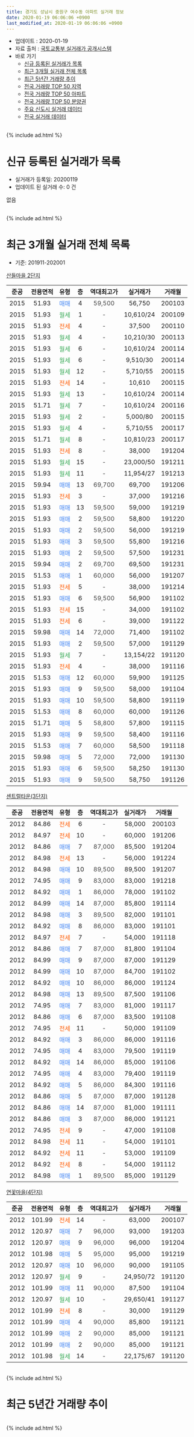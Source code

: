 ```yaml
---
title: 경기도 성남시 중원구 여수동 아파트 실거래 정보
date: 2020-01-19 06:06:06 +0900
last_modified_at: 2020-01-19 06:06:06 +0900
---
```


* 업데이트 : 2020-01-19
* 자료 출처 : [국토교통부 실거래가 공개시스템](http://rt.molit.go.kr)
* 바로 가기
    * [신규 등록된 실거래가 목록](#신규-등록된-실거래가-목록)
    * [최근 3개월 실거래 전체 목록](#최근-3개월-실거래-전체-목록)
    * [최근 5년간 거래량 추이](#최근-5년간-거래량-추이)
    * [전국 거래량 TOP 50 지역](https://apt-info.github.io/apt-trade-info/최근-3개월-전국에서-가장-거래가-많이-발생한-지역)
    * [전국 거래량 TOP 50 아파트](https://apt-info.github.io/apt-trade-info/최근-3개월-전국에서-가장-거래가-많이-발생한-아파트)
    * [전국 거래량 TOP 50 분양권](https://apt-info.github.io/apt-trade-info/최근-3개월-전국에서-가장-거래가-많이-발생한-분양권)
    * [주요 신도시 실거래 데이터](https://apt-info.github.io/apt-trade-info/주요-신도시)
    * [전국 실거래 데이터](https://apt-info.github.io/apt-trade-info/전국)
<br>
{% include ad.html %}
<br>

# 신규 등록된 실거래가 목록
* 실거래가 등록일: 20200119
* 업데이트 된 실거래 수: 0 건

없음

<br>
{% include ad.html %}
<br>

# 최근 3개월 실거래 전체 목록
* 기준: 201911-202001


[산들마을 2단지](https://search.naver.com/search.naver?query=%EA%B2%BD%EA%B8%B0%EB%8F%84+%EC%84%B1%EB%82%A8%EC%8B%9C+%EC%A4%91%EC%9B%90%EA%B5%AC+%EC%97%AC%EC%88%98%EB%8F%99+%EC%82%B0%EB%93%A4%EB%A7%88%EC%9D%84+2%EB%8B%A8%EC%A7%80)

|준공|전용면적|유형|층|역대최고가|실거래가|거래월|
|:---:|:---:|:---:|:---:|:---:|:---:|:---:|
|2015|51.93|<span style="color:#4285f3">매매</span>|4|<span style="color:#444444">59,500</span>|56,750|200103|
|2015|51.93|<span style="color:#34a853">월세</span>|1|<span style="color:#444444">-</span>|10,610/24|200109|
|2015|51.93|<span style="color:#ff5a00">전세</span>|4|<span style="color:#444444">-</span>|37,500|200110|
|2015|51.93|<span style="color:#34a853">월세</span>|4|<span style="color:#444444">-</span>|10,210/30|200113|
|2015|51.93|<span style="color:#34a853">월세</span>|6|<span style="color:#444444">-</span>|10,610/24|200114|
|2015|51.93|<span style="color:#34a853">월세</span>|6|<span style="color:#444444">-</span>|9,510/30|200114|
|2015|51.93|<span style="color:#34a853">월세</span>|12|<span style="color:#444444">-</span>|5,710/55|200115|
|2015|51.93|<span style="color:#ff5a00">전세</span>|14|<span style="color:#444444">-</span>|10,610|200115|
|2015|51.93|<span style="color:#34a853">월세</span>|13|<span style="color:#444444">-</span>|10,610/24|200114|
|2015|51.71|<span style="color:#34a853">월세</span>|7|<span style="color:#444444">-</span>|10,610/24|200116|
|2015|51.93|<span style="color:#34a853">월세</span>|2|<span style="color:#444444">-</span>|5,000/80|200115|
|2015|51.93|<span style="color:#34a853">월세</span>|4|<span style="color:#444444">-</span>|5,710/55|200117|
|2015|51.71|<span style="color:#34a853">월세</span>|8|<span style="color:#444444">-</span>|10,810/23|200117|
|2015|51.93|<span style="color:#ff5a00">전세</span>|8|<span style="color:#444444">-</span>|38,000|191204|
|2015|51.93|<span style="color:#34a853">월세</span>|15|<span style="color:#444444">-</span>|23,000/50|191211|
|2015|51.93|<span style="color:#34a853">월세</span>|11|<span style="color:#444444">-</span>|11,954/27|191213|
|2015|59.94|<span style="color:#4285f3">매매</span>|13|<span style="color:#444444">69,700</span>|69,700|191206|
|2015|51.93|<span style="color:#ff5a00">전세</span>|3|<span style="color:#444444">-</span>|37,000|191216|
|2015|51.93|<span style="color:#4285f3">매매</span>|13|<span style="color:#444444">59,500</span>|59,000|191219|
|2015|51.93|<span style="color:#4285f3">매매</span>|2|<span style="color:#444444">59,500</span>|58,800|191220|
|2015|51.93|<span style="color:#4285f3">매매</span>|2|<span style="color:#444444">59,500</span>|56,000|191219|
|2015|51.93|<span style="color:#4285f3">매매</span>|3|<span style="color:#444444">59,500</span>|55,800|191216|
|2015|51.93|<span style="color:#4285f3">매매</span>|2|<span style="color:#444444">59,500</span>|57,500|191231|
|2015|59.94|<span style="color:#4285f3">매매</span>|2|<span style="color:#444444">69,700</span>|69,500|191231|
|2015|51.53|<span style="color:#4285f3">매매</span>|1|<span style="color:#444444">60,000</span>|56,000|191207|
|2015|51.93|<span style="color:#ff5a00">전세</span>|5|<span style="color:#444444">-</span>|38,000|191214|
|2015|51.93|<span style="color:#4285f3">매매</span>|6|<span style="color:#444444">59,500</span>|56,900|191102|
|2015|51.93|<span style="color:#ff5a00">전세</span>|15|<span style="color:#444444">-</span>|34,000|191102|
|2015|51.93|<span style="color:#ff5a00">전세</span>|6|<span style="color:#444444">-</span>|39,000|191122|
|2015|59.98|<span style="color:#4285f3">매매</span>|14|<span style="color:#444444">72,000</span>|71,400|191102|
|2015|51.93|<span style="color:#4285f3">매매</span>|2|<span style="color:#444444">59,500</span>|57,000|191129|
|2015|51.93|<span style="color:#34a853">월세</span>|7|<span style="color:#444444">-</span>|13,154/22|191120|
|2015|51.93|<span style="color:#ff5a00">전세</span>|4|<span style="color:#444444">-</span>|38,000|191116|
|2015|51.53|<span style="color:#4285f3">매매</span>|12|<span style="color:#444444">60,000</span>|59,900|191125|
|2015|51.93|<span style="color:#4285f3">매매</span>|9|<span style="color:#444444">59,500</span>|58,000|191104|
|2015|51.93|<span style="color:#4285f3">매매</span>|10|<span style="color:#444444">59,500</span>|58,800|191119|
|2015|51.53|<span style="color:#4285f3">매매</span>|8|<span style="color:#444444">60,000</span>|60,000|191126|
|2015|51.71|<span style="color:#4285f3">매매</span>|5|<span style="color:#444444">58,800</span>|57,800|191115|
|2015|51.93|<span style="color:#4285f3">매매</span>|9|<span style="color:#444444">59,500</span>|58,400|191116|
|2015|51.53|<span style="color:#4285f3">매매</span>|7|<span style="color:#444444">60,000</span>|58,500|191118|
|2015|59.98|<span style="color:#4285f3">매매</span>|5|<span style="color:#444444">72,000</span>|72,000|191130|
|2015|51.93|<span style="color:#4285f3">매매</span>|6|<span style="color:#444444">59,500</span>|58,250|191130|
|2015|51.93|<span style="color:#4285f3">매매</span>|9|<span style="color:#444444">59,500</span>|58,750|191126|


<script async src="//pagead2.googlesyndication.com/pagead/js/adsbygoogle.js"></script>
<!-- 기본 -->
<ins class="adsbygoogle"
     style="display:block"
     data-ad-client="ca-pub-1142216861245946"
     data-ad-slot="4805727019"
     data-ad-format="auto"
     data-full-width-responsive="true"></ins>
<script>
(adsbygoogle = window.adsbygoogle || []).push({});
</script>


[센트럴타운(3단지)](https://search.naver.com/search.naver?query=%EA%B2%BD%EA%B8%B0%EB%8F%84+%EC%84%B1%EB%82%A8%EC%8B%9C+%EC%A4%91%EC%9B%90%EA%B5%AC+%EC%97%AC%EC%88%98%EB%8F%99+%EC%84%BC%ED%8A%B8%EB%9F%B4%ED%83%80%EC%9A%B4%283%EB%8B%A8%EC%A7%80%29)

|준공|전용면적|유형|층|역대최고가|실거래가|거래월|
|:---:|:---:|:---:|:---:|:---:|:---:|:---:|
|2012|84.86|<span style="color:#ff5a00">전세</span>|6|<span style="color:#444444">-</span>|58,000|200103|
|2012|84.97|<span style="color:#ff5a00">전세</span>|10|<span style="color:#444444">-</span>|60,000|191206|
|2012|84.86|<span style="color:#4285f3">매매</span>|7|<span style="color:#444444">87,000</span>|85,500|191204|
|2012|84.98|<span style="color:#ff5a00">전세</span>|13|<span style="color:#444444">-</span>|56,000|191224|
|2012|84.98|<span style="color:#4285f3">매매</span>|10|<span style="color:#444444">89,500</span>|89,500|191207|
|2012|74.95|<span style="color:#4285f3">매매</span>|9|<span style="color:#444444">83,000</span>|83,000|191218|
|2012|84.92|<span style="color:#4285f3">매매</span>|1|<span style="color:#444444">86,000</span>|78,000|191102|
|2012|84.99|<span style="color:#4285f3">매매</span>|14|<span style="color:#444444">87,000</span>|85,800|191114|
|2012|84.98|<span style="color:#4285f3">매매</span>|3|<span style="color:#444444">89,500</span>|82,000|191101|
|2012|84.92|<span style="color:#4285f3">매매</span>|8|<span style="color:#444444">86,000</span>|83,000|191101|
|2012|84.97|<span style="color:#ff5a00">전세</span>|7|<span style="color:#444444">-</span>|54,000|191118|
|2012|84.86|<span style="color:#4285f3">매매</span>|7|<span style="color:#444444">87,000</span>|81,800|191104|
|2012|84.99|<span style="color:#4285f3">매매</span>|9|<span style="color:#444444">87,000</span>|87,000|191129|
|2012|84.99|<span style="color:#4285f3">매매</span>|10|<span style="color:#444444">87,000</span>|84,700|191102|
|2012|84.92|<span style="color:#4285f3">매매</span>|10|<span style="color:#444444">86,000</span>|86,000|191124|
|2012|84.98|<span style="color:#4285f3">매매</span>|13|<span style="color:#444444">89,500</span>|87,500|191106|
|2012|74.95|<span style="color:#4285f3">매매</span>|7|<span style="color:#444444">83,000</span>|81,000|191117|
|2012|84.86|<span style="color:#4285f3">매매</span>|6|<span style="color:#444444">87,000</span>|83,500|191108|
|2012|74.95|<span style="color:#ff5a00">전세</span>|11|<span style="color:#444444">-</span>|50,000|191109|
|2012|84.92|<span style="color:#4285f3">매매</span>|3|<span style="color:#444444">86,000</span>|86,000|191116|
|2012|74.95|<span style="color:#4285f3">매매</span>|4|<span style="color:#444444">83,000</span>|79,500|191119|
|2012|84.92|<span style="color:#4285f3">매매</span>|14|<span style="color:#444444">86,000</span>|85,000|191106|
|2012|74.95|<span style="color:#4285f3">매매</span>|4|<span style="color:#444444">83,000</span>|79,400|191119|
|2012|84.92|<span style="color:#4285f3">매매</span>|5|<span style="color:#444444">86,000</span>|84,300|191116|
|2012|84.86|<span style="color:#4285f3">매매</span>|5|<span style="color:#444444">87,000</span>|87,000|191128|
|2012|84.86|<span style="color:#4285f3">매매</span>|14|<span style="color:#444444">87,000</span>|81,000|191111|
|2012|84.86|<span style="color:#4285f3">매매</span>|3|<span style="color:#444444">87,000</span>|86,000|191121|
|2012|74.95|<span style="color:#ff5a00">전세</span>|9|<span style="color:#444444">-</span>|47,000|191108|
|2012|84.98|<span style="color:#ff5a00">전세</span>|11|<span style="color:#444444">-</span>|54,000|191101|
|2012|84.92|<span style="color:#ff5a00">전세</span>|11|<span style="color:#444444">-</span>|53,000|191109|
|2012|84.92|<span style="color:#ff5a00">전세</span>|8|<span style="color:#444444">-</span>|54,000|191112|
|2012|84.98|<span style="color:#4285f3">매매</span>|1|<span style="color:#444444">89,500</span>|85,000|191129|

[연꽃마을(4단지)](https://search.naver.com/search.naver?query=%EA%B2%BD%EA%B8%B0%EB%8F%84+%EC%84%B1%EB%82%A8%EC%8B%9C+%EC%A4%91%EC%9B%90%EA%B5%AC+%EC%97%AC%EC%88%98%EB%8F%99+%EC%97%B0%EA%BD%83%EB%A7%88%EC%9D%84%284%EB%8B%A8%EC%A7%80%29)

|준공|전용면적|유형|층|역대최고가|실거래가|거래월|
|:---:|:---:|:---:|:---:|:---:|:---:|:---:|
|2012|101.99|<span style="color:#ff5a00">전세</span>|14|<span style="color:#444444">-</span>|63,000|200107|
|2012|120.97|<span style="color:#4285f3">매매</span>|7|<span style="color:#444444">96,000</span>|93,000|191203|
|2012|120.97|<span style="color:#4285f3">매매</span>|9|<span style="color:#444444">96,000</span>|96,000|191204|
|2012|101.98|<span style="color:#4285f3">매매</span>|5|<span style="color:#444444">95,000</span>|95,000|191219|
|2012|120.97|<span style="color:#4285f3">매매</span>|10|<span style="color:#444444">96,000</span>|90,000|191105|
|2012|120.97|<span style="color:#34a853">월세</span>|9|<span style="color:#444444">-</span>|24,950/72|191120|
|2012|101.99|<span style="color:#4285f3">매매</span>|11|<span style="color:#444444">90,000</span>|87,500|191104|
|2012|120.97|<span style="color:#34a853">월세</span>|10|<span style="color:#444444">-</span>|29,650/41|191127|
|2012|101.99|<span style="color:#ff5a00">전세</span>|8|<span style="color:#444444">-</span>|30,000|191129|
|2012|101.99|<span style="color:#4285f3">매매</span>|4|<span style="color:#444444">90,000</span>|85,800|191121|
|2012|101.99|<span style="color:#4285f3">매매</span>|2|<span style="color:#444444">90,000</span>|85,000|191121|
|2012|101.99|<span style="color:#4285f3">매매</span>|2|<span style="color:#444444">90,000</span>|85,000|191121|
|2012|101.98|<span style="color:#34a853">월세</span>|14|<span style="color:#444444">-</span>|22,175/67|191120|


<br>
{% include ad.html %}
<br>

# 최근 5년간 거래량 추이


<div style="width:100%;">
    <canvas id="deal_progress" height="200"></canvas>
</div>

<script>
new Chart(document.getElementById("deal_progress"), {
    type: 'line',
    data: {
        labels: ['201501','201502','201503','201504','201505','201506','201507','201508','201509','201510','201511','201512','201601','201602','201603','201604','201605','201606','201607','201608','201609','201610','201611','201612','201701','201702','201703','201704','201705','201706','201707','201708','201709','201710','201711','201712','201801','201802','201803','201804','201805','201806','201807','201808','201809','201810','201811','201812','201901','201902','201903','201904','201905','201906','201907','201908','201909','201910','201911','201912','202001'],
        datasets: [{
            label: '매매',
            pointRadius: 1,
            data: [0, 5, 20, 16, 17, 12, 13, 6, 13, 22, 7, 25, 39, 20, 11, 9, 11, 18, 17, 19, 20, 24, 8, 9, 3, 14, 14, 17, 21, 25, 25, 20, 20, 14, 16, 13, 36, 16, 7, 7, 7, 8, 8, 25, 19, 1, 0, 0, 2, 0, 4, 2, 8, 7, 18, 3, 20, 15, 38, 14, 1],
            borderColor: "rgba(255, 201, 14, 1)",
            backgroundColor: "rgba(255, 201, 14, 0.5)",
            fill: false,
            lineTension: 0
        },{
            label: '전월세',
            pointRadius: 1,
            data: [20, 5, 7, 8, 4, 7, 5, 6, 6, 10, 95, 37, 16, 4, 8, 12, 5, 11, 15, 8, 10, 9, 11, 18, 38, 16, 20, 17, 10, 16, 18, 17, 18, 19, 22, 26, 58, 18, 25, 14, 19, 15, 13, 17, 18, 14, 14, 19, 33, 16, 23, 13, 14, 16, 20, 16, 12, 26, 14, 7, 14],
            borderColor: "rgba(0, 141, 185, 1)",
            backgroundColor: "rgba(0, 141, 185, 0.5)",
            fill: false,
            lineTension: 0
        }
        ]
    },
    options: {
        responsive: true,
        title: {
            display: false
        },
        tooltips: {
            mode: 'index',
            intersect: false
        },
        hover: {
            mode: 'nearest',
            intersect: true
        },
        scales: {
            xAxes: [{
                display: true,
                scaleLabel: {
                    display: true,
                    labelString: '년/월'
                }
            }],
            yAxes: [{
                display: true,
                ticks: {
                    suggestedMin: 0,
                },
                scaleLabel: {
                    display: true,
                    labelString: '실거래 수'
                }
            }]
        }
    }
});

</script>


<br>
{% include ad.html %}
<br>

